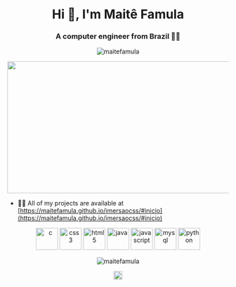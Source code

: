 <h1 align="center">Hi 👋, I'm Maitê Famula</h1>
<h3 align="center">A computer engineer from Brazil 👩‍💻</h3>
<p align="center"> <img src="https://komarev.com/ghpvc/?username=maitefamula" alt="maitefamula" /> </p>

<p align="center"><img align="center" src="https://media.giphy.com/media/L1R1tvI9svkIWwpVYr/giphy.gif" width="550" height="300"/></p>

- 👨‍💻 All of my projects are available at [https://maitefamula.github.io/imersaocss/#inicio](https://maitefamula.github.io/imersaocss/#inicio)

<p align="center"><img src="https://konpa.github.io/devicon/devicon.git/icons/c/c-original.svg" alt="c" width="50"height="50"/> <img src="https://konpa.github.io/devicon/devicon.git/icons/css3/css3-original-wordmark.svg" alt="css3" width="50" height="50"/> <img src="https://konpa.github.io/devicon/devicon.git/icons/html5/html5-original-wordmark.svg" alt="html5" width="50" height="50"/> <img src="https://konpa.github.io/devicon/devicon.git/icons/java/java-original-wordmark.svg" alt="java" width="50" height="50"/> <img src="https://konpa.github.io/devicon/devicon.git/icons/javascript/javascript-original.svg" alt="javascript" width="50" height="50"/> <img src="https://konpa.github.io/devicon/devicon.git/icons/mysql/mysql-original-wordmark.svg" alt="mysql" width="50" height="50"/> <img src="https://konpa.github.io/devicon/devicon.git/icons/python/python-original-wordmark.svg" alt="python" width="50" height="50"/></p><p align="center"> <img src="https://github-readme-stats.vercel.app/api?username=maitefamula&show_icons=true" alt="maitefamula" /> </p>

<p align="center">
<a href="https://linkedin.com/in/maitê-famula-21247a172" target="blank"><img align="center" src="https://cdn.jsdelivr.net/npm/simple-icons@3.0.1/icons/linkedin.svg" alt="maitê-famula-21247a172" height="20" width="20" /></a>
</p>
